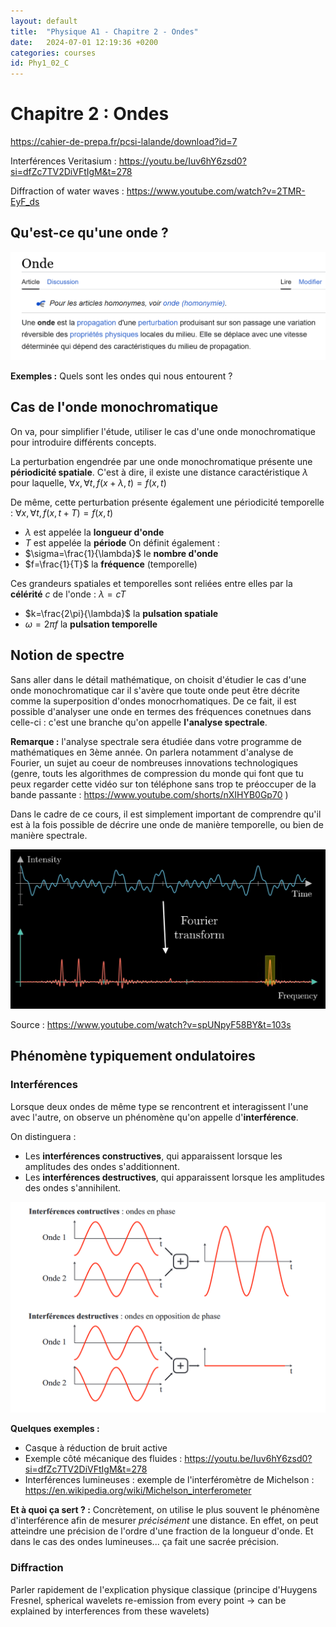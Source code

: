```yaml
---
layout: default
title:  "Physique A1 - Chapitre 2 - Ondes"
date:   2024-07-01 12:19:36 +0200
categories: courses
id: Phy1_02_C
---
```


# Chapitre 2 : Ondes

https://cahier-de-prepa.fr/pcsi-lalande/download?id=7

Interférences Veritasium : https://youtu.be/Iuv6hY6zsd0?si=dfZc7TV2DiVFtIgM&t=278

Diffraction of water waves : https://www.youtube.com/watch?v=2TMR-EyF_ds

## Qu'est-ce qu'une onde ?

![image info](./img/wiki_onde.png)

**Exemples :** Quels sont les ondes qui nous entourent ? 



## Cas de l'onde monochromatique

On va, pour simplifier l'étude, utiliser le cas d'une onde monochromatique pour introduire différents concepts.



La perturbation engendrée par une onde monochromatique présente une **périodicité spatiale**. C'est à dire, il existe une distance caractéristique $\lambda$ pour laquelle, $\forall x, \forall t, f(x+\lambda,t)=f(x,t)$

De même, cette perturbation présente également une périodicité temporelle : $\forall x, \forall t, f(x,t+T)=f(x,t)$

- $\lambda$ est appelée la **longueur d'onde**
- $T$ est appelée la **période**
On définit également :
- $\sigma=\frac{1}{\lambda}$ le **nombre d'onde**
- $f=\frac{1}{T}$ la **fréquence** (temporelle)

Ces grandeurs spatiales et temporelles sont reliées entre elles par la **célérité** $c$ de l'onde : $\lambda = c T$

- $k=\frac{2\pi}{\lambda}$ la **pulsation spatiale**
- $\omega=2\pi f$ la **pulsation temporelle**

## Notion de spectre

Sans aller dans le détail mathématique, on choisit d'étudier le cas d'une onde monochromatique car il s'avère que toute onde peut être décrite comme la superposition d'ondes monocrhomatiques. De ce fait, il est possible d'analyser une onde en termes des fréquences conetnues dans celle-ci : c'est une branche qu'on appelle **l'analyse spectrale**.

**Remarque :** l'analyse spectrale sera étudiée dans votre programme de mathématiques en 3ème année. On parlera notamment d'analyse de Fourier, un sujet au coeur de nombreuses innovations technologiques (genre, touts les algorithmes de compression du monde qui font que tu peux regarder cette vidéo sur ton téléphone sans trop te préoccuper de la bande passante : <https://www.youtube.com/shorts/nXIHYB0Gp70> )

Dans le cadre de ce cours, il est simplement important de comprendre qu'il est à la fois possible de décrire une onde de manière temporelle, ou bien de manière spectrale. 

![image info](./img/3b1b_spectrum.png)

Source : <https://www.youtube.com/watch?v=spUNpyF58BY&t=103s>



## Phénomène typiquement ondulatoires 

### Interférences

Lorsque deux ondes de même type se rencontrent et interagissent l'une avec l'autre, on observe un phénomène qu'on appelle d'**interférence**.

On distinguera : 
- Les **interférences constructives**, qui apparaissent lorsque les amplitudes des ondes s'additionnent.
- Les **interférences destructives**, qui apparaissent lorsque les amplitudes des ondes s'annihilent.

![image info](./img/interferences.png)

**Quelques exemples :**
- Casque à réduction de bruit active
- Exemple côté mécanique des fluides : <https://youtu.be/Iuv6hY6zsd0?si=dfZc7TV2DiVFtIgM&t=278>
- Interférences lumineuses : exemple de l'interféromètre de Michelson : <https://en.wikipedia.org/wiki/Michelson_interferometer>

**Et à quoi ça sert ? :** Concrètement, on utilise le plus souvent le phénomène d'interférence afin de mesurer *précisément* une distance. En effet, on peut atteindre une précision de l'ordre d'une fraction de la longueur d'onde. Et dans le cas des ondes lumineuses... ça fait une sacrée précision. 



### Diffraction

Parler rapidement de l'explication physique classique (principe d'Huygens Fresnel, spherical wavelets re-emission from every point -> can be explained by interferences from these wavelets)